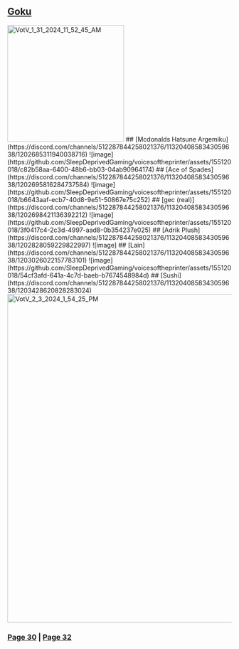 ## [Goku](https://discord.com/channels/512287844258021376/1132040858343059638/1202311258444144640)
<img width="262" alt="VotV_1_31_2024_11_52_45_AM" src="https://github.com/SleepDeprivedGaming/voicesoftheprinter/assets/155120018/0b5a1b86-776b-4458-825f-82bb2fb1c0e9">
## [Mcdonalds Hatsune Argemiku](https://discord.com/channels/512287844258021376/1132040858343059638/1202685311940038716)
![image](https://github.com/SleepDeprivedGaming/voicesoftheprinter/assets/155120018/c82b58aa-6400-48b6-bb03-04ab90964174)
## [Ace of Spades](https://discord.com/channels/512287844258021376/1132040858343059638/1202695816284737584)
![image](https://github.com/SleepDeprivedGaming/voicesoftheprinter/assets/155120018/b6643aaf-ecb7-40d8-9e51-50867e75c252)
## [gec (real)](https://discord.com/channels/512287844258021376/1132040858343059638/1202698421136392212)
![image](https://github.com/SleepDeprivedGaming/voicesoftheprinter/assets/155120018/3f0417c4-2c3d-4997-aad8-0b354237e025)
## [Adrik Plush](https://discord.com/channels/512287844258021376/1132040858343059638/1202828059229822997)
![image]
## [Lain](https://discord.com/channels/512287844258021376/1132040858343059638/1203026022157783101)
![image](https://github.com/SleepDeprivedGaming/voicesoftheprinter/assets/155120018/54cf3afd-641a-4c7d-baeb-b7674548984d)
## [Sushi](https://discord.com/channels/512287844258021376/1132040858343059638/1203428620828283024)
<img width="738" alt="VotV_2_3_2024_1_54_25_PM" src="https://github.com/SleepDeprivedGaming/voicesoftheprinter/assets/155120018/2bd3cd08-289c-4fb0-9c34-90b3c68c4726">



### [Page 30](https://github.com/madrod228/voicesoftheprinter/blob/main/Page%2030.md)  | [Page 32](https://github.com/madrod228/voicesoftheprinter/blob/main/Page%2032.md)
